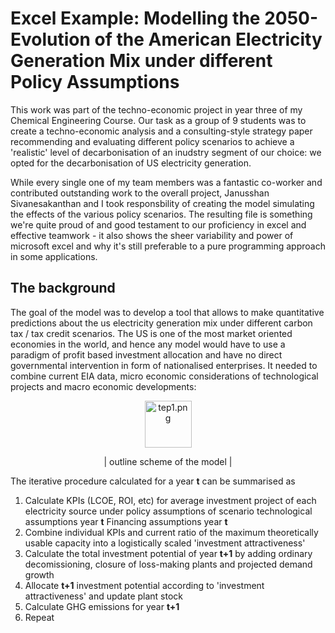 # Excel Example: Modelling the 2050-Evolution of the American Electricity Generation Mix under different Policy Assumptions

This work was part of the techno-economic project in year three of my Chemical Engineering Course. Our task as a group of 9 students was to create a techno-economic analysis and a  consulting-style strategy paper recommending and evaluating different policy scenarios to achieve a 'realistic' level of decarbonisation of an inudstry segment of our choice: we opted for the decarbonisation of US electricity generation.

While every single one of my team members was a fantastic co-worker and contributed outstanding work to the overall project, Janusshan Sivanesakanthan and I took responsbility of creating the model simulating the effects of the various policy scenarios. The resulting file is something we're quite proud of and good testament to our proficiency in excel and effective teamwork - it also shows the sheer variability and power of microsoft excel and why it's still preferable to a pure programming approach in some applications.

## The background

The goal of the model was to develop a tool that allows to make quantitative predictions about the us electricity generation mix under different carbon tax / tax credit scenarios. The US is one of the most market oriented economies in the world, and hence any model would have to use a paradigm of profit based investment allocation and have no direct governmental intervention in form of nationalised enterprises. It needed to combine current EIA data, micro economic considerations of technological projects and macro economic developments: 

<p align="center">
<img src="https://imgbbb.com/images/2020/08/26/tep1.png" alt="tep1.png" border="0" width="75" height="75"/>
</p>

<p align="center">
 | outline scheme of the model | 
</p>

The iterative procedure calculated for a year **t** can be summarised as
1. Calculate KPIs (LCOE, ROI, etc) for average investment project of each electricity source under 
    policy assumptions of scenario
    technological assumptions year **t**
    Financing assumptions year **t**
2. Combine individual KPIs and current ratio of the maximum theoretically usable capacity into a logistically scaled 'investment attractiveness'
3. Calculate the total investment potential of year **t+1** by adding ordinary decomissioning, closure of loss-making plants and projected demand growth
4. Allocate **t+1** investment potential according to 'investment attractiveness' and update plant stock
5. Calculate GHG emissions for year **t+1**
6. Repeat
